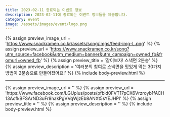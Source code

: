 ```yaml
---
title: 2023-02-11 종료되는 이벤트 정보
description: 2023-02-11에 종료되는 이벤트 정보들을 제공합니다.
category: event
image: /assets/images/event/logo.png
---
```

{% assign preview_image_url = 'https://www.snackramen.co.kr/assets/song/imgs/feed-img-L.png' %}
{% assign preview_url = 'https://www.snackramen.co.kr/song?utm_source=facebook&utm_medium=banner&utm_campaign=owned_fb&fromurl=owned_fb' %}
{% assign preview_title = '같이보자! 스낵면 2분송' %}
{% assign preview_description = '여러분의 참여로 스낵면을 맛있게 먹는 30가지 방법이 2분송으로 만들어졌어요!' %}
{% include body-preview.html %}
<hr>{% assign preview_image_url = '' %}
{% assign preview_url = 'https://www.facebook.com/LGUplus/posts/pfbid0FVT17pCX6Vrzroyb1fACH13AcfkBFSArND3uFr8hakPgVVqWjzEb8ANXt5sYEJHPl' %}
{% assign preview_title = '' %}
{% assign preview_description = '' %}
{% include body-preview.html %}